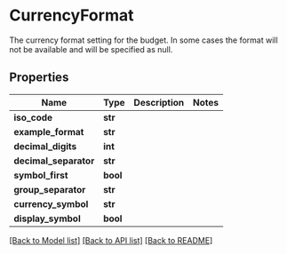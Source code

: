 # CurrencyFormat

The currency format setting for the budget.  In some cases the format will not be available and will be specified as null.
## Properties
Name | Type | Description | Notes
------------ | ------------- | ------------- | -------------
**iso_code** | **str** |  | 
**example_format** | **str** |  | 
**decimal_digits** | **int** |  | 
**decimal_separator** | **str** |  | 
**symbol_first** | **bool** |  | 
**group_separator** | **str** |  | 
**currency_symbol** | **str** |  | 
**display_symbol** | **bool** |  | 

[[Back to Model list]](../README.md#documentation-for-models) [[Back to API list]](../README.md#documentation-for-api-endpoints) [[Back to README]](../README.md)


